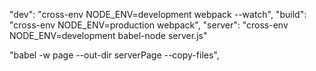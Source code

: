 "dev": "cross-env NODE_ENV=development webpack --watch",
"build": "cross-env NODE_ENV=production webpack",
"server": "cross-env NODE_ENV=development babel-node server.js"

"babel -w page --out-dir serverPage --copy-files",